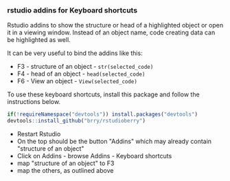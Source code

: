 ### rstudio addins for Keyboard shortcuts

Rstudio addins to show the structure or head of a highlighted object or open it in a viewing window. 
Instead of an object name, code creating data can be highlighted as well. 

It can be very useful to bind the addins like this:

* F3 - structure of an object - `str(selected_code)`
* F4 - head of an object - `head(selected_code)`
* F6 - View an object - `View(selected_code)`

To use these keyboard shortcuts, install this package and follow the instructions below.

```R
if(!requireNamespace("devtools")) install.packages("devtools")
devtools::install_github("brry/rstudioberry")
```

* Restart Rstudio
* On the top should be the button "Addins" which may already contain "structure of an object"
* Click on Addins - browse Addins - Keyboard shortcuts 
* map "structure of an object" to F3 
* map the others, as outlined above
